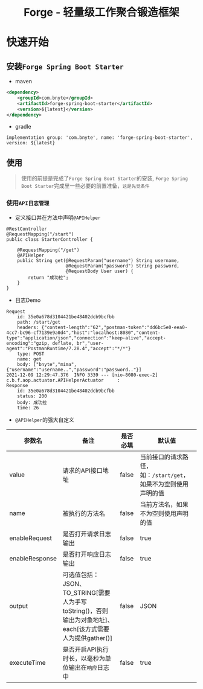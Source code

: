 <h1 align="center">Forge - 轻量级工作聚合锻造框架</h1>

# 快速开始

## 安装`Forge Spring Boot Starter`

- maven

```xml
<dependency>
    <groupId>com.bnyte</groupId>
    <artifactId>forge-spring-boot-starter</artifactId>
    <version>${latest}</version>
</dependency>
```

- gradle

```
implementation group: 'com.bnyte', name: 'forge-spring-boot-starter', version: ${latest}
```

## 使用

> 使用的前提是完成了`Forge Spring Boot Starter`的安装, `Forge Spring Boot Starter`完成里一些必要的前置准备，`这是先觉条件`

### 使用`API日志管理`

- 定义接口并在方法中声明`@APIHelper`

```
@RestController
@RequestMapping("/start")
public class StarterController {

    @RequestMapping("/get")
    @APIHelper
    public String get(@RequestParam("username") String username,
                      @RequestParam("password") String password,
                      @RequestBody User user) {
        return "成功拉";
    }
}
```
- 日志Demo

```
Request
	id: 35e0a678d3104421be48402dcb9bcfbb
	path: /start/get
	headers: {"content-length":"62","postman-token":"dd6bc5e0-eea0-4cc7-bc96-cf7139e9a0d4","host":"localhost:8080","content-type":"application/json","connection":"keep-alive","accept-encoding":"gzip, deflate, br","user-agent":"PostmanRuntime/7.28.4","accept":"*/*"}
	type: POST
	name: get
	body: ["bnyte","mima",{"username":"username..","password":"password.."}]
2021-12-09 12:29:47.376  INFO 3339 --- [nio-8080-exec-2] c.b.f.aop.actuator.APIHelperActuator     : 
Response
	id: 35e0a678d3104421be48402dcb9bcfbb
	status: 200
	body: 成功拉
	time: 26
```

- `@APIHelper`的强大自定义

|  参数名   | 备注  | 是否必填  |  默认值  |
|  ----  | ----  | ----  | ----  |
| value | 请求的API接口地址 | false | 当前接口的请求路径，如：`/start/get`，如果不为空则使用声明的值 | 
| name | 被执行的方法名 | false | 当前方法名，如果不为空则使用声明的值 | 
| enableRequest | 是否打开请求日志输出 | false | true | 
| enableResponse | 是否打开响应日志输出 | false | true | 
| output | 可选值包括：JSON、TO_STRING[需要人为手写toString()，否则输出为对象地址]、each[该方式需要人为提供gather()] | false | JSON |
| executeTime | 是否开启API执行时长，以毫秒为单位输出在`响应`日志中 | false | true |

